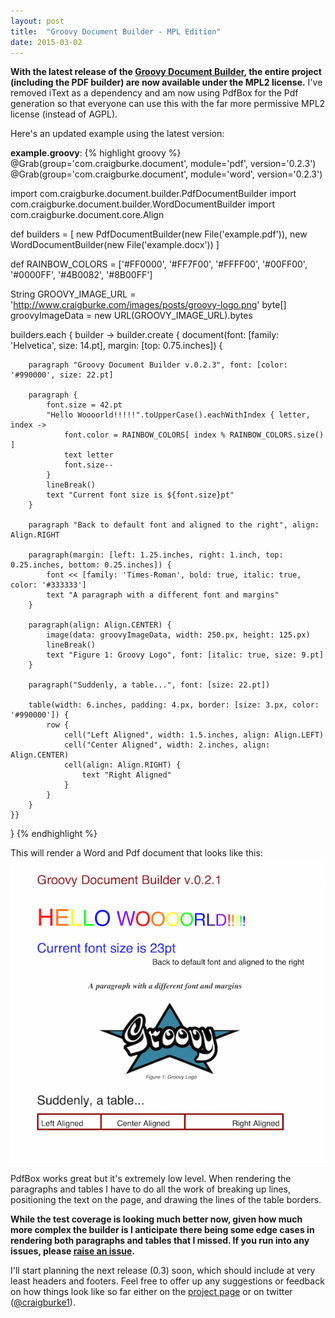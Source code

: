 ```yaml
---
layout: post
title:  "Groovy Document Builder - MPL Edition"
date: 2015-03-02
---
```


**With the latest release of the [Groovy Document Builder](https://github.com/craigburke/document-builder), the entire project (including the PDF builder) are now available under the MPL2 license.** 
I've removed iText as a dependency and am now using PdfBox for the Pdf generation so that everyone can use this with the far more permissive MPL2 license (instead of AGPL).

Here's an updated example using the latest version:

**example.groovy**:
{% highlight groovy %}
@Grab(group='com.craigburke.document', module='pdf', version='0.2.3')
@Grab(group='com.craigburke.document', module='word', version='0.2.3')

import com.craigburke.document.builder.PdfDocumentBuilder
import com.craigburke.document.builder.WordDocumentBuilder
import com.craigburke.document.core.Align

def builders = [
        new PdfDocumentBuilder(new File('example.pdf')),
        new WordDocumentBuilder(new File('example.docx'))
]

def RAINBOW_COLORS = ['#FF0000', '#FF7F00', '#FFFF00', '#00FF00', '#0000FF', '#4B0082', '#8B00FF']

String GROOVY_IMAGE_URL = 'http://www.craigburke.com/images/posts/groovy-logo.png'
byte[] groovyImageData = new URL(GROOVY_IMAGE_URL).bytes

builders.each { builder ->
    builder.create { 
		document(font: [family: 'Helvetica', size: 14.pt], margin: [top: 0.75.inches]) {

        paragraph "Groovy Document Builder v.0.2.3", font: [color: '#990000', size: 22.pt]

        paragraph {
            font.size = 42.pt
            "Hello Woooorld!!!!!".toUpperCase().eachWithIndex { letter, index ->
                font.color = RAINBOW_COLORS[ index % RAINBOW_COLORS.size() ]
                text letter
                font.size--
            }
            lineBreak()
            text "Current font size is ${font.size}pt"
        }

        paragraph "Back to default font and aligned to the right", align: Align.RIGHT

        paragraph(margin: [left: 1.25.inches, right: 1.inch, top: 0.25.inches, bottom: 0.25.inches]) {
            font << [family: 'Times-Roman', bold: true, italic: true, color: '#333333']
            text "A paragraph with a different font and margins"
        }

        paragraph(align: Align.CENTER) {
            image(data: groovyImageData, width: 250.px, height: 125.px)
            lineBreak()
            text "Figure 1: Groovy Logo", font: [italic: true, size: 9.pt]
        }

        paragraph("Suddenly, a table...", font: [size: 22.pt])

        table(width: 6.inches, padding: 4.px, border: [size: 3.px, color: '#990000']) {
            row {
                cell("Left Aligned", width: 1.5.inches, align: Align.LEFT)
                cell("Center Aligned", width: 2.inches, align: Align.CENTER)
                cell(align: Align.RIGHT) {
                    text "Right Aligned"
                }
            }
        }
    }}
}
{% endhighlight %}

This will render a Word and Pdf document that looks like this:
<img src="/images/posts/groovy-document-builder-2.png">

PdfBox works great but it's extremely low level. When rendering the paragraphs and tables I have to do all the work of breaking up lines,
positioning the text on the page, and drawing the lines of the table borders. 

**While the test coverage is looking much better now, given how much more complex the builder is I anticipate there being some edge cases in
rendering both paragraphs and tables that I missed. If you run into any issues, please [raise an issue](https://github.com/craigburke/document-builder/issues).**

I'll start planning the next release (0.3) soon, which should include at very least headers and footers. Feel free to offer up any suggestions or 
feedback on how things look like so far either on the [project page](https://github.com/craigburke/document-builder) or on twitter ([@craigburke1](https://twitter.com/craigburke1)).

